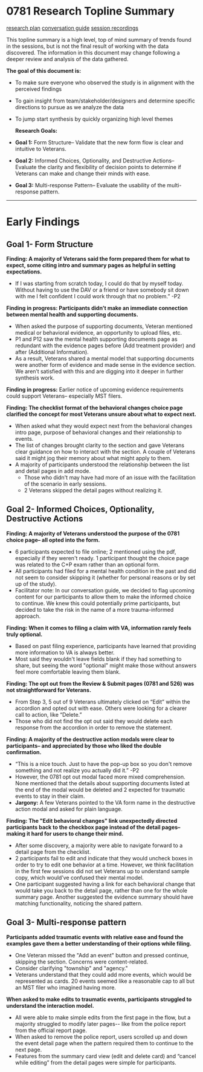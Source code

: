 # **0781 Research Topline Summary**

[research plan](https://github.com/department-of-veterans-affairs/va.gov-team/blob/master/products/disability/526ez/research/2025-02%200781%20Research/Research%20Plan.md) [conversation guide](https://github.com/department-of-veterans-affairs/va.gov-team/blob/master/products/disability/526ez/research/2025-02%200781%20Research/Conversation%20Guide.md) [session recordings](https://dvagov.sharepoint.com/sites/vaabdvro/Shared%20Documents/Forms/AllItems.aspx?FolderCTID=0x01200073ECFC0A16DB51439C06C6FDC0E92947&id=%2Fsites%2Fvaabdvro%2FShared%20Documents%2F0%20%2D%20Benefits%20Portfolio%20%2D%20General%2FResearch%20Recordings%20%2D%20Veteran%2DStaff%2DVSO%2F2025%2D2%200781%20Research%20Study&viewid=3fa7a9bb%2D3d4e%2D44c2%2Db93f%2D629268a08e72)

This topline summary is a high level, top of mind summary of trends found in the sessions, but is not the final result of working with the data discovered. The information in this document may change following a deeper review and analysis of the data gathered.

**The goal of this document is:**

- To make sure everyone who observed the study is in alignment with the perceived findings  
- To gain insight from team/stakeholder/designers and determine specific directions to pursue as we analyze the data  
- To jump start synthesis by quickly organizing high level themes  
    
  **Research Goals:**  
    
- **Goal 1:** Form Structure– Validate that the new form flow is clear and intuitive to Veterans.

- **Goal 2:** Informed Choices, Optionality, and Destructive Actions– Evaluate the clarity and flexibility of decision points to determine if Veterans can make and change their minds with ease.

- **Goal 3:** Multi-response Pattern– Evaluate the usability of the multi-response pattern.

---

# Early Findings

## Goal 1- Form Structure

**Finding: A majority of Veterans said the form prepared them for what to expect, some citing intro and summary pages as helpful in setting expectations.** 

- If I was starting from scratch today, I could do that by myself today. Without having to use the DAV or a friend or have somebody sit down with me I felt confident I could work through that no problem.” \-P2

**Finding in progress: Participants didn’t make an immediate connection between mental health and supporting documents.** 

- When asked the purpose of supporting documents, Veteran mentioned medical or behavioral evidence, an opportunity to upload files, etc.   
- P1 and P12 saw the mental health supporting documents page as redundant with the evidence pages before (Add treatment provider) and after (Additional Information).  
- As a result, Veterans shared a mental model that supporting documents were another form of evidence and made sense in the evidence section. We aren’t satisfied with this and are digging into it deeper in further synthesis work.

**Finding in progress:** Earlier notice of upcoming evidence requirements could support Veterans– especially MST filers.

**Finding: The checklist format of the behavioral changes choice page clarified the concept for most Veterans unsure about what to expect next.** 

* When asked what they would expect next from the behavioral changes intro page, purpose of behavioral changes and their relationship to events.  
* The list of changes brought clarity to the section and gave Veterans clear guidance on how to interact with the section. A couple of Veterans said it might jog their memory about what might apply to them.  
* A majority of participants understood the relationship between the list and detail pages in add mode.   
  * Those who didn't may have had more of an issue with the facilitation of the scenario in early sessions.   
  * 2 Veterans skipped the detail pages without realizing it.

## Goal 2- Informed Choices, Optionality, Destructive Actions 

**Finding: A majority of Veterans understood the purpose of the 0781 choice page– all opted into the form.**

* 6 participants expected to file online; 2 mentioned using the pdf, especially if they weren't ready. 1 participant thought the choice page was related to the C+P exam rather than an optional form.  
* All participants had filed for a mental health condition in the past and did not seem to consider skipping it (whether for personal reasons or by set up of the study).  
* Facilitator note: In our conversation guide, we decided to flag upcoming content for our participants to allow them to make the informed choice to continue. We knew this could potentially prime participants, but decided to take the risk in the name of a more trauma-informed approach. 

**Finding: When it comes to filing a claim with VA, information rarely feels truly optional.** 

- Based on past filing experience, participants have learned that providing more information to VA is always better.  
- Most said they wouldn't leave fields blank if they had something to share, but seeing the word "optional" might make those without answers feel more comfortable leaving them blank.

**Finding: The opt out from the Review & Submit pages (0781 and 526\) was not straightforward for Veterans.** 

- From Step 3, 5 out of 9 Veterans ultimately clicked on “Edit” within the accordion and opted out with ease. Others were looking for a clearer call to action, like “Delete.”    
- Those who did not find the opt out said they would delete each response from the accordion in order to remove the statement. 

**Finding: A majority of the destructive action modals were clear to participants– and appreciated by those who liked the double confirmation.**

- “This is a nice touch. Just to have the pop-up box so you don't remove something and not realize you actually did it.” \-P2  
- However, the 0781 opt out modal faced more mixed comprehension. None mentioned that the details about supporting documents listed at the end of the modal would be deleted and 2 expected for traumatic events to stay in their claim.   
- **Jargony:** A few Veterans pointed to the VA form name in the destructive action modal and asked for plain language. 

**Finding: The "Edit behavioral changes" link unexpectedly directed participants back to the checkbox page instead of the detail pages– making it hard for users to change their mind.**

- After some discovery, a majority were able to navigate forward to a detail page from the checklist.   
- 2 participants fail to edit and indicate that they would uncheck boxes in order to try to edit one behavior at a time. However, we think facilitation in the first few sessions did not set Veterans up to understand sample copy, which would’ve confused their mental model.   
- One participant suggested having a link for each behavioral change that would take you back to the detail page, rather than one for the whole summary page. Another suggested the evidence summary should have matching functionality, noticing the shared pattern. 

## Goal 3- Multi-response pattern

**Participants added traumatic events with relative ease and found the examples gave them a better understanding of their options while filing.** 

- One Veteran missed the "Add an event" button and pressed continue, skipping the section. Concerns were content-related.   
- Consider clarifying "township" and "agency."   
- Veterans understand that they could add more events, which would be represented as cards. 20 events seemed like a reasonable cap to all but an MST filer who imagined having more. 


**When asked to make edits to traumatic events, participants struggled to understand the interaction model.**

- All were able to make simple edits from the first page in the flow, but a majority struggled to modify later pages-- like from the police report from the official report page.   
- When asked to remove the police report, users scrolled up and down the event detail page when the pattern required them to continue to the next page.  
- Features from the summary card view (edit and delete card) and “cancel while editing” from the detail pages were simple for participants. 
